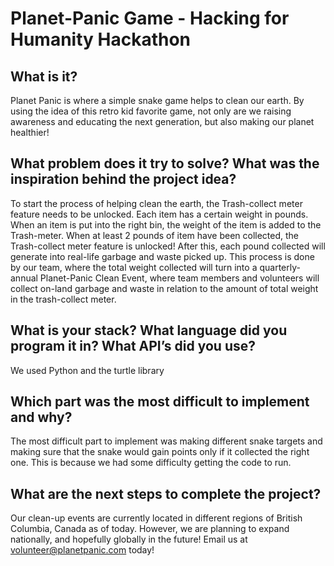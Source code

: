 # Planet-Panic Game - Hacking for Humanity Hackathon

## What is it?

Planet Panic is where a simple snake game helps to clean our earth. By using the idea of this retro kid favorite game, not only are we raising awareness and educating the next generation, but also making our planet healthier!

## What problem does it try to solve? What was the inspiration behind the project idea?

To start the process of helping clean the earth, the Trash-collect meter feature needs to be unlocked. Each item has a certain weight in pounds. When an item is put into the right bin, the weight of the item is added to the Trash-meter. When at least 2 pounds of item have been collected, the Trash-collect meter feature is unlocked! After this, each pound collected will generate into real-life garbage and waste picked up. This process is done by our team, where the total weight collected will turn into a quarterly-annual Planet-Panic Clean Event, where team members and volunteers will collect on-land garbage and waste in relation to the amount of total weight in the trash-collect meter.

## What is your stack? What language did you program it in? What API’s did you use?

We used Python and the turtle library

 ## Which part was the most difficult to implement and why?

The most difficult part to implement was making different snake targets and making sure that the snake would gain points only if it collected the right one. This is because we had some difficulty getting the code to run.

## What are the next steps to complete the project?

Our clean-up events are currently located in different regions of British Columbia, Canada as of today. However, we are planning to expand nationally, and hopefully globally in the future! Email us at volunteer@planetpanic.com today!
